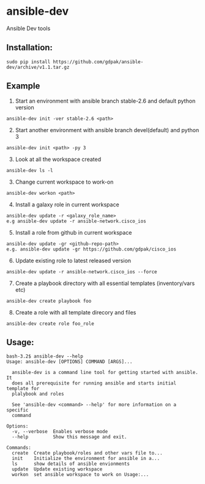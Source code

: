 # ansible-dev
Ansible Dev tools

## Installation:
```
sudo pip install https://github.com/gdpak/ansible-dev/archive/v1.1.tar.gz
```
## Example
1. Start an environment with ansible branch stable-2.6 and default python version
```
ansible-dev init -ver stable-2.6 <path>
```
2. Start another environment with ansible branch devel(default) and python 3
```
ansible-dev init <path> -py 3
```
3. Look at all the workspace created
```
ansible-dev ls -l
```
3. Change current workspace to work-on
```
ansible-dev workon <path>
```
4. Install a galaxy role in current workspace
```
ansible-dev update -r <galaxy_role_name>
e.g ansible-dev update -r ansible-network.cisco_ios
```
5. Install a role from github in current workspace
```
ansible-dev update -gr <github-repo-path>
e.g. ansible-dev update -gr https://github.com/gdpak/cisco_ios
```
6. Update existing role to latest released version
```
ansible-dev update -r ansible-network.cisco_ios --force
```

7. Create a playbook directory with all essential templates (inventory/vars etc)
```
ansible-dev create playbook foo
```

8. Create a role with all template direcory and files
```
ansible-dev create role foo_role
```

## Usage:
```
bash-3.2$ ansible-dev --help
Usage: ansible-dev [OPTIONS] COMMAND [ARGS]...

  ansible-dev is a command line tool for getting started with ansible. It
  does all prerequisite for running ansible and starts initial template for
  plalybook and roles

  See 'ansible-dev <command> --help' for more information on a specific
  command

Options:
  -v, --verbose  Enables verbose mode
  --help         Show this message and exit.

Commands:
  create  Create playbook/roles and other vars file to...
  init    Initialize the environment for ansible in a...
  ls      show details of ansible envionments
  update  Update existing workspace
  workon  set ansible workspace to work on Usage:...
```
